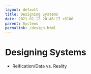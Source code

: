 ```yaml
---
layout: default
title: Designing Systems
date: 2021-02-12 20:46:17 +0100
parent: Systems
permalink: /design.html
---
```


# Designing Systems

- Reification/Data vs. Reality